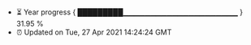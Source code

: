 - ⏳ Year progress { █████████▁▁▁▁▁▁▁▁▁▁▁▁▁▁▁▁▁▁▁▁▁ } 31.95 %
- ⏰ Updated on Tue, 27 Apr 2021 14:24:24 GMT

